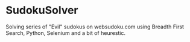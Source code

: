 # SudokuSolver

Solving series of "Evil" sudokus on websudoku.com using Breadth First Search, Python, Selenium and a bit of heurestic.
